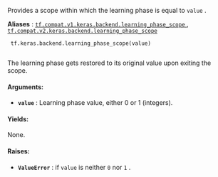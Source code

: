 Provides a scope within which the learning phase is equal to  `value` .

**Aliases** : [ `tf.compat.v1.keras.backend.learning_phase_scope` ](/api_docs/python/tf/keras/backend/learning_phase_scope), [ `tf.compat.v2.keras.backend.learning_phase_scope` ](/api_docs/python/tf/keras/backend/learning_phase_scope)

```
 tf.keras.backend.learning_phase_scope(value)
 
```

The learning phase gets restored to its original value upon exiting the scope.

#### Arguments:
- **`value`** : Learning phase value, either 0 or 1 (integers).


#### Yields:
None.

#### Raises:
- **`ValueError`** : if  `value`  is neither  `0`  nor  `1` .
